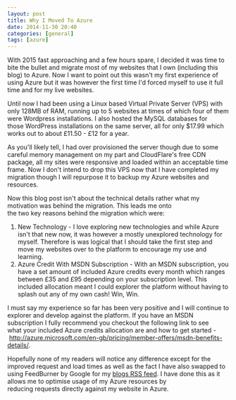 ```yaml
---
layout: post
title: Why I Moved To Azure
date: 2014-11-30 20:40
categories: [general]
tags: [azure]
---
```

With 2015 fast approaching and a few hours spare, I decided it was time to bite the bullet and migrate most of my websites that I own (including this blog) to Azure. Now I want to point out this wasn't my first experience of using Azure but it was however the first time I'd forced myself to use it full time and for my live websites.

Until now I had been using a Linux based Virtual Private Server (VPS) with only 128MB of RAM, running up to 5 websites at times of which four of them were Wordpress installations. I also hosted the MySQL databases for those WordPress installations on the same server, all for only $17.99 which works out to about £11.50 - £12 for a year.

As you'll likely tell, I had over provisioned the server though due to some careful memory management on my part and CloudFlare's free CDN package, all my sites were responsive and loaded within an acceptable time frame. Now I don't intend to drop this VPS now that I have completed my migration though I will repurpose it to backup my Azure websites and resources.

Now this blog post isn't about the technical details rather what my motivation was behind the migration. This leads me onto the two key reasons behind the migration which were:
<ol>
	<li>New Technology - I love exploring new technologies and while Azure isn't that new now, it was however a mostly unexplored technology for myself. Therefore is was logical that I should take the first step and move my websites over to the platform to encourage my use and learning.</li>
	<li>Azure Credit With MSDN Subscription - With an MSDN subscription, you have a set amount of included Azure credits every month which ranges between £35 and £95 depending on your subscription level. This included allocation meant I could explorer the platform without having to splash out any of my own cash! Win, Win.</li>
</ol>
I must say my experience so far has been very positive and I will continue to explorer and develop against the platform. If you have an MSDN subscription I fully recommend you checkout the following link to see what your included Azure credits allocation are and how to get started - <a title="Azure Credits Included With MSDN Subcription" href="http://azure.microsoft.com/en-gb/pricing/member-offers/msdn-benefits-details/" target="_blank">http://azure.microsoft.com/en-gb/pricing/member-offers/msdn-benefits-details/</a>.

Hopefully none of my readers will notice any difference except for the improved request and load times as well as the fact I have also swapped to using FeedBurner by Google for my <a title="My RSS Feed" href="http://feeds.feedburner.com/AshleyPoole" target="_blank">blogs RSS feed</a>. I have done this as it allows me to optimise usage of my Azure resources by reducing requests directly against my website in Azure.

